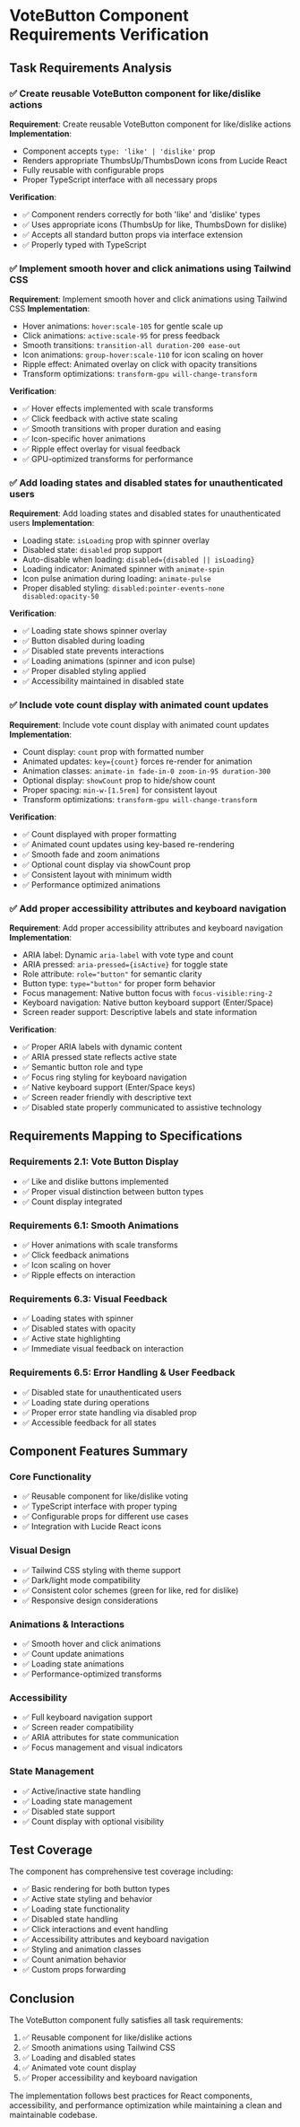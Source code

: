 # VoteButton Component Requirements Verification

## Task Requirements Analysis

### ✅ Create reusable VoteButton component for like/dislike actions

**Requirement**: Create reusable VoteButton component for like/dislike actions
**Implementation**: 
- Component accepts `type: 'like' | 'dislike'` prop
- Renders appropriate ThumbsUp/ThumbsDown icons from Lucide React
- Fully reusable with configurable props
- Proper TypeScript interface with all necessary props

**Verification**: 
- ✅ Component renders correctly for both 'like' and 'dislike' types
- ✅ Uses appropriate icons (ThumbsUp for like, ThumbsDown for dislike)
- ✅ Accepts all standard button props via interface extension
- ✅ Properly typed with TypeScript

### ✅ Implement smooth hover and click animations using Tailwind CSS

**Requirement**: Implement smooth hover and click animations using Tailwind CSS
**Implementation**:
- Hover animations: `hover:scale-105` for gentle scale up
- Click animations: `active:scale-95` for press feedback
- Smooth transitions: `transition-all duration-200 ease-out`
- Icon animations: `group-hover:scale-110` for icon scaling on hover
- Ripple effect: Animated overlay on click with opacity transitions
- Transform optimizations: `transform-gpu will-change-transform`

**Verification**:
- ✅ Hover effects implemented with scale transforms
- ✅ Click feedback with active state scaling
- ✅ Smooth transitions with proper duration and easing
- ✅ Icon-specific hover animations
- ✅ Ripple effect overlay for visual feedback
- ✅ GPU-optimized transforms for performance

### ✅ Add loading states and disabled states for unauthenticated users

**Requirement**: Add loading states and disabled states for unauthenticated users
**Implementation**:
- Loading state: `isLoading` prop with spinner overlay
- Disabled state: `disabled` prop support
- Auto-disable when loading: `disabled={disabled || isLoading}`
- Loading indicator: Animated spinner with `animate-spin`
- Icon pulse animation during loading: `animate-pulse`
- Proper disabled styling: `disabled:pointer-events-none disabled:opacity-50`

**Verification**:
- ✅ Loading state shows spinner overlay
- ✅ Button disabled during loading
- ✅ Disabled state prevents interactions
- ✅ Loading animations (spinner and icon pulse)
- ✅ Proper disabled styling applied
- ✅ Accessibility maintained in disabled state

### ✅ Include vote count display with animated count updates

**Requirement**: Include vote count display with animated count updates
**Implementation**:
- Count display: `count` prop with formatted number
- Animated updates: `key={count}` forces re-render for animation
- Animation classes: `animate-in fade-in-0 zoom-in-95 duration-300`
- Optional display: `showCount` prop to hide/show count
- Proper spacing: `min-w-[1.5rem]` for consistent layout
- Transform optimizations: `transform-gpu will-change-transform`

**Verification**:
- ✅ Count displayed with proper formatting
- ✅ Animated count updates using key-based re-rendering
- ✅ Smooth fade and zoom animations
- ✅ Optional count display via showCount prop
- ✅ Consistent layout with minimum width
- ✅ Performance optimized animations

### ✅ Add proper accessibility attributes and keyboard navigation

**Requirement**: Add proper accessibility attributes and keyboard navigation
**Implementation**:
- ARIA label: Dynamic `aria-label` with vote type and count
- ARIA pressed: `aria-pressed={isActive}` for toggle state
- Role attribute: `role="button"` for semantic clarity
- Button type: `type="button"` for proper form behavior
- Focus management: Native button focus with `focus-visible:ring-2`
- Keyboard navigation: Native button keyboard support (Enter/Space)
- Screen reader support: Descriptive labels and state information

**Verification**:
- ✅ Proper ARIA labels with dynamic content
- ✅ ARIA pressed state reflects active state
- ✅ Semantic button role and type
- ✅ Focus ring styling for keyboard navigation
- ✅ Native keyboard support (Enter/Space keys)
- ✅ Screen reader friendly with descriptive text
- ✅ Disabled state properly communicated to assistive technology

## Requirements Mapping to Specifications

### Requirements 2.1: Vote Button Display
- ✅ Like and dislike buttons implemented
- ✅ Proper visual distinction between button types
- ✅ Count display integrated

### Requirements 6.1: Smooth Animations
- ✅ Hover animations with scale transforms
- ✅ Click feedback animations
- ✅ Icon scaling on hover
- ✅ Ripple effects on interaction

### Requirements 6.3: Visual Feedback
- ✅ Loading states with spinner
- ✅ Disabled states with opacity
- ✅ Active state highlighting
- ✅ Immediate visual feedback on interaction

### Requirements 6.5: Error Handling & User Feedback
- ✅ Disabled state for unauthenticated users
- ✅ Loading state during operations
- ✅ Proper error state handling via disabled prop
- ✅ Accessible feedback for all states

## Component Features Summary

### Core Functionality
- ✅ Reusable component for like/dislike voting
- ✅ TypeScript interface with proper typing
- ✅ Configurable props for different use cases
- ✅ Integration with Lucide React icons

### Visual Design
- ✅ Tailwind CSS styling with theme support
- ✅ Dark/light mode compatibility
- ✅ Consistent color schemes (green for like, red for dislike)
- ✅ Responsive design considerations

### Animations & Interactions
- ✅ Smooth hover and click animations
- ✅ Count update animations
- ✅ Loading state animations
- ✅ Performance-optimized transforms

### Accessibility
- ✅ Full keyboard navigation support
- ✅ Screen reader compatibility
- ✅ ARIA attributes for state communication
- ✅ Focus management and visual indicators

### State Management
- ✅ Active/inactive state handling
- ✅ Loading state management
- ✅ Disabled state support
- ✅ Count display with optional visibility

## Test Coverage

The component has comprehensive test coverage including:
- ✅ Basic rendering for both button types
- ✅ Active state styling and behavior
- ✅ Loading state functionality
- ✅ Disabled state handling
- ✅ Click interactions and event handling
- ✅ Accessibility attributes and keyboard navigation
- ✅ Styling and animation classes
- ✅ Count animation behavior
- ✅ Custom props forwarding

## Conclusion

The VoteButton component fully satisfies all task requirements:
1. ✅ Reusable component for like/dislike actions
2. ✅ Smooth animations using Tailwind CSS
3. ✅ Loading and disabled states
4. ✅ Animated vote count display
5. ✅ Proper accessibility and keyboard navigation

The implementation follows best practices for React components, accessibility, and performance optimization while maintaining a clean and maintainable codebase.